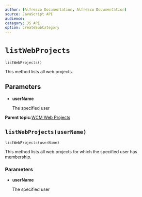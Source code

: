 ```yaml
---
author: [Alfresco Documentation, Alfresco Documentation]
source: JavaScript API
audience: 
category: JS API
option: createSubCategory
---
```


# ``listWebProjects``

``listWebProjects()``

This method lists all web projects.

## Parameters

-   **userName**

    The specified user


**Parent topic:**[WCM Web Projects](../references/API-JS-WCM-Web-Projects.md)

## `listWebProjects(userName)`

``listWebProjects(userName)``

This method lists all web projects for which the specified user has membership.

### Parameters

-   **userName**

    The specified user


